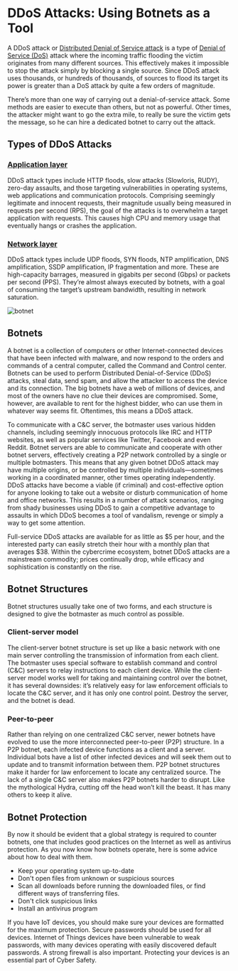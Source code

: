 # DDoS Attacks: Using Botnets as a Tool

A DDoS attack or [Distributed Denial of Service attack](https://en.wikipedia.org/wiki/Denial-of-service_attack#Distributed_DoS_attack) is a type of [Denial of Service (DoS)](https://en.wikipedia.org/wiki/Denial-of-service_attack) attack where the incoming traffic flooding the victim originates from many different sources. This effectively makes it impossible to stop the attack simply by blocking a single source.
Since DDoS attack uses thousands, or hundreds of thousands, of sources to flood its target its power is greater than a DoS attack by quite a few orders of magnitude. 

There’s more than one way of carrying out a denial-of-service attack. Some methods are easier to execute than others, but not as powerful. Other times, the attacker might want to go the extra mile, to really be sure the victim gets the message, so he can hire a dedicated botnet to carry out the attack.

## Types of DDoS Attacks 

### [Application layer](https://en.wikipedia.org/wiki/Denial-of-service_attack#Application-layer_attacks)
DDoS attack types include HTTP floods, slow attacks (Slowloris, RUDY), zero-day assaults, and those targeting vulnerabilities in operating systems, web applications and communication protocols. Comprising seemingly legitimate and innocent requests, their magnitude usually being measured in requests per second (RPS), the goal of the attacks is to overwhelm a target application with requests. This causes high CPU and memory usage that eventually hangs or crashes the application.
### [Network layer](https://en.wikipedia.org/wiki/Denial-of-service_attack#HTTP_slow_POST_DoS_attack)
DDoS attack types include UDP floods, SYN floods, NTP amplification, DNS amplification, SSDP amplification, IP fragmentation and more.
These are high-capacity barrages, measured in gigabits per second (Gbps) or packets per second (PPS). They’re almost always executed by botnets, with a goal of consuming the target’s upstream bandwidth, resulting in network saturation.

![botnet](https://github.com/gagan3012/engineering-education/blob/article-3/DDoSBotnets/what-is-a-botnet-and-how-to-protect-yourself-in-2019-1.png.png)
## Botnets

A botnet is a collection of computers or other Internet-connected devices that have been infected with malware, and now respond to the orders and commands of a central computer, called the Command and Control center. Botnets can be used to perform Distributed Denial-of-Service (DDoS) attacks, steal data, send spam, and allow the attacker to access the device and its connection. The big botnets have a web of millions of devices, and most of the owners have no clue their devices are compromised. Some, however, are available to rent for the highest bidder, who can use them in whatever way seems fit. Oftentimes, this means a DDoS attack.

To communicate with a C&C server, the botmaster uses various hidden channels, including seemingly innocuous protocols like IRC and HTTP websites, as well as popular services like Twitter, Facebook and even Reddit. Botnet servers are able to communicate and cooperate with other botnet servers, effectively creating a P2P network controlled by a single or multiple botmasters. This means that any given botnet DDoS attack may have multiple origins, or be controlled by multiple individuals—sometimes working in a coordinated manner, other times operating independently.
DDoS attacks have become a viable (if criminal) and cost-effective option for anyone looking to take out a website or disturb communication of home and office networks. This results in a number of attack scenarios, ranging from shady businesses using DDoS to gain a competitive advantage to assaults in which DDoS becomes a tool of vandalism, revenge or simply a way to get some attention.

Full-service DDoS attacks are available for as little as $5 per hour, and the interested party can easily stretch their hour with a monthly plan that averages $38. Within the cybercrime ecosystem, botnet DDoS attacks are a mainstream commodity; prices continually drop, while efficacy and sophistication is constantly on the rise.

## Botnet Structures 

Botnet structures usually take one of two forms, and each structure is designed to give the botmaster as much control as possible.

### Client-server model

The client-server botnet structure is set up like a basic network with one main server controlling the transmission of information from each client. The botmaster uses special software to establish command and control (C&C) servers to relay instructions to each client device.
While the client-server model works well for taking and maintaining control over the botnet, it has several downsides: it’s relatively easy for law enforcement officials to locate the C&C server, and it has only one control point. Destroy the server, and the botnet is dead.
### Peer-to-peer
Rather than relying on one centralized C&C server, newer botnets have evolved to use the more interconnected peer-to-peer (P2P) structure. In a P2P botnet, each infected device functions as a client and a server. Individual bots have a list of other infected devices and will seek them out to update and to transmit information between them.
P2P botnet structures make it harder for law enforcement to locate any centralized source. The lack of a single C&C server also makes P2P botnets harder to disrupt. Like the mythological Hydra, cutting off the head won’t kill the beast. It has many others to keep it alive.

## Botnet Protection

By now it should be evident that a global strategy is required to counter botnets, one that includes good practices on the Internet as well as antivirus protection. As you now know how botnets operate, here is some advice about how to deal with them.

- Keep your operating system up-to-date
- Don't open files from unknown or suspicious sources
- Scan all downloads before running the downloaded files, or find different ways of transferring files.
- Don't click suspicious links
- Install an antivirus program

If you have IoT devices, you should make sure your devices are formatted for the maximum protection. Secure passwords should be used for all devices. Internet of Things devices have been vulnerable to weak passwords, with many devices operating with easily discovered default passwords. A strong firewall is also important. Protecting your devices is an essential part of Cyber Safety.

